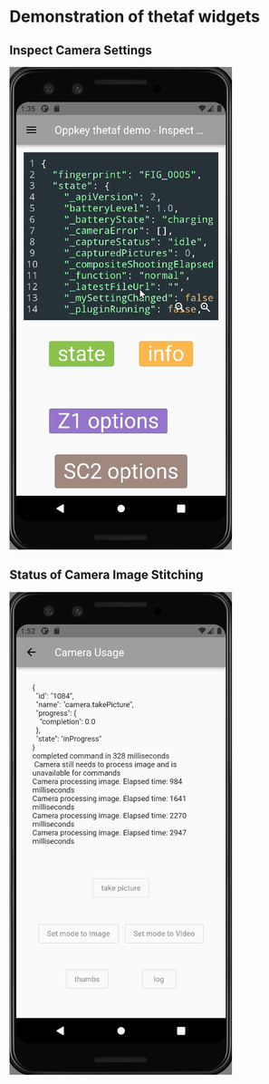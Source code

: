 # Demonstration of thetaf widgets

## Inspect Camera Settings

![button example](docs/images/options_listing_android.gif)

## Status of Camera Image Stitching

![image processing](docs/images/take_picture.gif)
